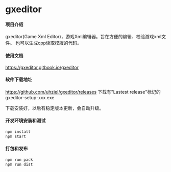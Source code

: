 # gxeditor

#### 项目介绍
gxeditor(Game Xml Editor)，游戏Xml编辑器。旨在方便的编辑、校验游戏xml文件。
也可以生成cpp读取模版的代码。

#### 使用文档

https://gxeditor.gitbook.io/gxeditor

#### 软件下载地址

https://github.com/uhziel/gxeditor/releases 下载有"Lastest release"标记的  gxeditor-setup-xxx.exe

下载安装好，以后有稳定版本更新，会自动升级。

#### 开发环境安装和测试

```bash
npm install
npm start
```

#### 打包和发布

```bash
npm run pack
npm run dist
```
